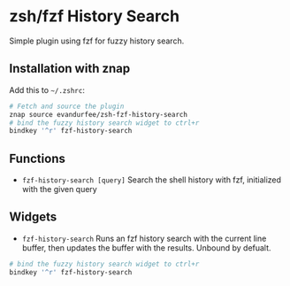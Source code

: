# zsh/fzf History Search

Simple plugin using fzf for fuzzy history search.

## Installation with znap

Add this to `~/.zshrc`:

```sh
# Fetch and source the plugin
znap source evandurfee/zsh-fzf-history-search
# bind the fuzzy history search widget to ctrl+r
bindkey '^r' fzf-history-search
```

## Functions
- `fzf-history-search [query]`
Search the shell history with fzf, initialized with the given query

## Widgets
- `fzf-history-search`
Runs an fzf history search with the current line buffer, then updates the
buffer with the results.
Unbound by defualt.
```sh
# bind the fuzzy history search widget to ctrl+r
bindkey '^r' fzf-history-search
```